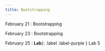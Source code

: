 ```yaml
---
title: Bootstrapping
---
```


February 21
: Bootstrapping

February 23
: Bootstrapping

February 25
: **Lab**{: .label .label-purple } Lab 5